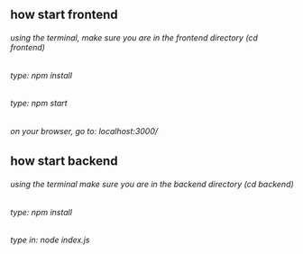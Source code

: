 ## how start frontend

###### using the terminal, make sure you are in the frontend directory (cd frontend)
###### type: npm install
###### type: npm start
###### on your browser, go to: localhost:3000/

## how start backend

###### using the terminal make sure you are in the backend directory (cd backend)
###### type: npm install 
###### type in: node index.js

